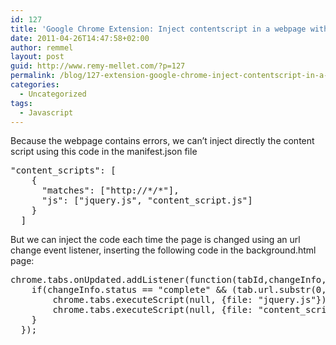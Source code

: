 ```yaml
---
id: 127
title: 'Google Chrome Extension: Inject contentscript in a webpage with js errors'
date: 2011-04-26T14:47:58+02:00
author: remmel
layout: post
guid: http://www.remy-mellet.com/?p=127
permalink: /blog/127-extension-google-chrome-inject-contentscript-in-a-webpage-with-js-errors/
categories:
  - Uncategorized
tags:
  - Javascript
---
```

Because the webpage contains errors, we can&#8217;t inject directly the content script using this code in the manifest.json file

<pre class="brush: js">"content_scripts": [
    {
      "matches": ["http://*/*"],
      "js": ["jquery.js", "content_script.js"]
    }
  ]</pre>

But we can inject the code each time the page is changed using an url change event listener, inserting the following code in the background.html page:

<pre class="brush: js">chrome.tabs.onUpdated.addListener(function(tabId,changeInfo,tab){
	if(changeInfo.status == "complete" && (tab.url.substr(0,25) == "http://www.mypage.com/" || tab.url.substr(0,26) == "https://www.mypage.com/") ){
		chrome.tabs.executeScript(null, {file: "jquery.js"});
		chrome.tabs.executeScript(null, {file: "content_script_injected.js"});
	}
  });</pre>